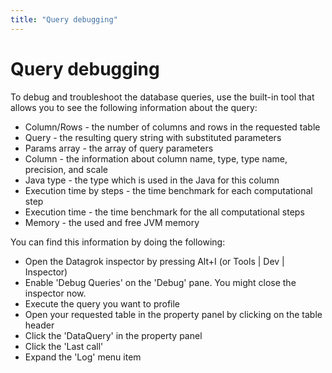 ```yaml
---
title: "Query debugging"
---
```

<!-- SUBTITLE: -->

# Query debugging

To debug and troubleshoot the database queries, use the built-in tool
that allows you to see the following information about the query:

- Column/Rows - the number of columns and rows in the requested table
- Query - the resulting query string with substituted parameters
- Params array - the array of query parameters
- Column - the information about column name, type, type name, precision, and scale
- Java type - the type which is used in the Java for this column
- Execution time by steps - the time benchmark for each computational step
- Execution time - the time benchmark for the all computational steps
- Memory - the used and free JVM memory

You can find this information by doing the following:

- Open the Datagrok inspector by pressing Alt+I (or Tools | Dev | Inspector)
- Enable 'Debug Queries' on the 'Debug' pane. You might close the inspector now.
- Execute the query you want to profile
- Open your requested table in the property panel by clicking on the table header
- Click the 'DataQuery' in the property panel
- Click the 'Last call'
- Expand the 'Log' menu item
